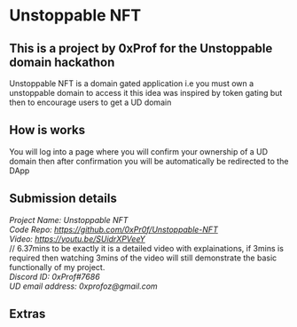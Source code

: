 # Unstoppable NFT

## This is a project by 0xProf for the Unstoppable domain hackathon

Unstoppable NFT is a domain gated application
i.e you must own a unstoppable domain to access it
this idea was inspired by token gating but then to encourage users to get a UD domain

## How is works

You will log into a page where you will confirm your ownership of a UD domain
then after confirmation you will be automatically be redirected to the DApp

## Submission details

_Project Name: Unstoppable NFT_  
_Code Repo: https://github.com/0xPr0f/Unstoppable-NFT_  
_Video: https://youtu.be/SUidrXPVeeY_  
// 6.37mins to be exactly it is a detailed video with explainations, if 3mins is required then watching 3mins of the video will still demonstrate the basic functionally of my project.  
_Discord ID: 0xProf#7686_  
_UD email address: 0xprofoz@gmail.com_

## Extras
